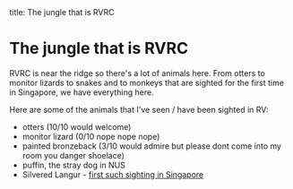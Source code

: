 <frontmatter>
  title: The jungle that is RVRC
</frontmatter>

<br>

# The jungle that is RVRC

RVRC is near the ridge so there's a lot of animals here. From otters to monitor lizards to snakes and to monkeys that are sighted for the first time in Singapore, we have everything here.

Here are some of the animals that I've seen / have been sighted in RV:

- otters (10/10 would welcome)
- monitor lizard (0/10 nope nope nope)
- painted bronzeback (3/10 would admire but please dont come into my room you danger shoelace)
- puffin, the stray dog in NUS
- Silvered Langur - [first such sighting in Singapore](https://mothership.sg/2023/09/silvered-langur-clementi/)

